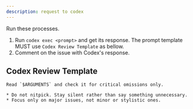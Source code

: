 ```yaml
---
description: request to codex
---
```


Run these processes.

1. Run `codex exec <prompt>` and get its response. The prompt template MUST use `Codex Review Template` as bellow.
2. Comment on the issue with Codex's response.

## Codex Review Template

```
Read `$ARGUMENTS` and check it for critical omissions only.

* Do not nitpick. Stay silent rather than say something unnecessary.
* Focus only on major issues, not minor or stylistic ones.
```

